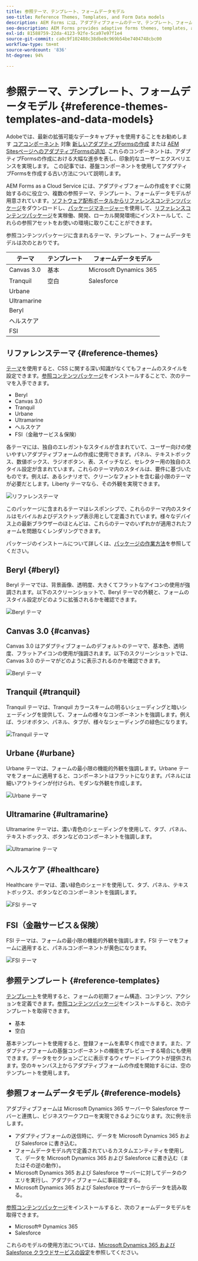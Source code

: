 ```yaml
---
title: 参照テーマ、テンプレート、フォームデータモデル
seo-title: Reference Themes, Templates, and Form Data models
description: AEM Forms には、アダプティブフォームのテーマ、テンプレート、フォームデータモデルが用意されており、ソフトウェア配布から入手できます
seo-description: AEM Forms provides adaptive forms themes, templates, and form data models that you can get from Software Distribution
exl-id: 81588759-22da-4123-92fe-5ca97e97f1e4
source-git-commit: ca0c9f102488c38dbe8c969b54be7404748cbc00
workflow-type: tm+mt
source-wordcount: '836'
ht-degree: 94%

---
```


# 参照テーマ、テンプレート、フォームデータモデル {#reference-themes-templates-and-data-models}

<span class="preview"> Adobeでは、最新の拡張可能なデータキャプチャを使用することをお勧めします [コアコンポーネント](https://experienceleague.adobe.com/docs/experience-manager-core-components/using/adaptive-forms/introduction.html?lang=ja) 対象 [新しいアダプティブFormsの作成](/help/forms/creating-adaptive-form-core-components.md) または [AEM SitesページへのアダプティブFormsの追加](/help/forms/create-or-add-an-adaptive-form-to-aem-sites-page.md). これらのコンポーネントは、アダプティブFormsの作成における大幅な進歩を表し、印象的なユーザーエクスペリエンスを実現します。 この記事では、基盤コンポーネントを使用してアダプティブFormsを作成する古い方法について説明します。 </span>

AEM Forms as a Cloud Service には、アダプティブフォームの作成をすぐに開始するのに役立つ、複数の参照テーマ、テンプレート、フォームデータモデルが用意されています。[ソフトウェア配布ポータルからリファレンスコンテンツパッケージ](https://experience.adobe.com/#/downloads/content/software-distribution/en/aemcloud.html?package=/content/software-distribution/en/details.html/content/dam/aemcloud/public/aem-forms-reference-content.ui.content-2.1.0.zip)をダウンロードし、[パッケージマネージャー](/help/implementing/developing/tools/package-manager.md)を使用して、[リファレンスコンテンツパッケージ](https://experience.adobe.com/#/downloads/content/software-distribution/en/aemcloud.html?package=/content/software-distribution/en/details.html/content/dam/aemcloud/public/aem-forms-reference-content.ui.content-2.1.0.zip)を実稼働、開発、ローカル開発環境にインストールして、これらの参照アセットをお使いの環境に取りこむことができます。

参照コンテンツパッケージに含まれるテーマ、テンプレート、フォームデータモデルは次のとおりです。


| テーマ | テンプレート | フォームデータモデル |
---------|----------|---------
| Canvas 3.0 | 基本 | Microsoft Dynamics 365 |
| Tranquil | 空白 | Salesforce |
| Urbane |   |  |
| Ultramarine |  |  |
| Beryl |  |  |
| ヘルスケア |  |   |
| FSI |   |   |

## リファレンステーマ {#reference-themes}

[テーマ](/help/forms/themes.md)を使用すると、CSS に関する深い知識がなくてもフォームのスタイルを設定できます。[参照コンテンツパッケージ](https://experience.adobe.com/#/downloads/content/software-distribution/en/aemcloud.html?package=/content/software-distribution/en/details.html/content/dam/aemcloud/public/aem-forms-reference-content.ui.content-2.1.0.zip)をインストールすることで、次のテーマを入手できます。

* Beryl
* Canvas 3.0
* Tranquil
* Urbane
* Ultramarine
* ヘルスケア
* FSI（金融サービス＆保険）

各テーマには、独自のエレガントなスタイルが含まれていて、ユーザー向けの使いやすいアダプティブフォームの作成に使用できます。パネル、テキストボックス、数値ボックス、ラジオボタン、表、スイッチなど、セレクター用の独自のスタイル設定が含まれています。これらのテーマ内のスタイルは、要件に基づいたものです。例えば、あるシナリオで、クリーンなフォントを含む最小限のテーマが必要だとします。Liberty テーマなら、その外観を実現できます。

![リファレンステーマ](assets/ref-themes.png)

このパッケージに含まれるテーマはレスポンシブで、これらのテーマ内のスタイルはモバイルおよびデスクトップ表示用として定義されています。様々なデバイス上の最新ブラウザーのほとんどは、これらのテーマのいずれかが適用されたフォームを問題なくレンダリングできます。

パッケージのインストールについて詳しくは、[パッケージの作業方法](/help/implementing/developing/tools/package-manager.md)を参照してください。

## Beryl {#beryl}

Beryl テーマでは、背景画像、透明度、大きくてフラットなアイコンの使用が強調されます。以下のスクリーンショットで、Beryl テーマの外観と、フォームのスタイル設定がどのように拡張されるかを確認できます。

![Beryl テーマ](assets/beryl.png)

## Canvas 3.0 {#canvas}

Canvas 3.0 はアダプティブフォームのデフォルトのテーマで、基本色、透明度、フラットアイコンの使用が強調されます。以下のスクリーンショットでは、Canvas 3.0 のテーマがどのように表示されるのかを確認できます。

![Beryl テーマ](assets/canvas.png)


## Tranquil {#tranquil}

Tranquil テーマは、Tranquil カラースキームの明るいシェーディングと暗いシェーディングを提供して、フォームの様々なコンポーネントを強調します。例えば、ラジオボタン、パネル、タブが、様々なシェーディングの緑色になります。

![Tranquil テーマ](assets/tranquil.png)


## Urbane {#urbane}

Urbane テーマは、フォームの最小限の機能的外観を強調します。Urbane テーマをフォームに適用すると、コンポーネントはフラットになります。パネルには細いアウトラインが付けられ、モダンな外観を作成します。

![Urbane テーマ](assets/urbane.png)


## Ultramarine {#ultramarine}

Ultramarine テーマは、濃い青色のシェーディングを使用して、タブ、パネル、テキストボックス、ボタンなどのコンポーネントを強調します。

![Ultramarine テーマ](assets/ultramarine.png)

## ヘルスケア {#healthcare}

Healthcare テーマは、濃い緑色のシェードを使用して、タブ、パネル、テキストボックス、ボタンなどのコンポーネントを強調します。

![FSI テーマ](assets/healthcare.png)


## FSI（金融サービス＆保険）

FSI テーマは、フォームの最小限の機能的外観を強調します。FSI テーマをフォームに適用すると、パネルコンポーネントが黄色になります。

![FSI テーマ](assets/fsi.png)

## 参照テンプレート {#reference-templates}


[テンプレート](/help/forms/themes.md)を使用すると、フォームの初期フォーム構造、コンテンツ、アクションを定義できます。[参照コンテンツパッケージ](https://experience.adobe.com/#/downloads/content/software-distribution/en/aemcloud.html?package=/content/software-distribution/en/details.html/content/dam/aemcloud/public/aem-forms-reference-content.ui.content-2.1.0.zip)をインストールすると、次のテンプレートを取得できます。

* 基本
* 空白

基本テンプレートを使用すると、登録フォームを素早く作成できます。また、アダプティブフォームの基盤コンポーネントの機能をプレビューする場合にも使用できます。データをセクションごとに表示するウィザードレイアウトが提供されます。空のキャンバス上からアダプティブフォームの作成を開始するには、空のテンプレートを使用します。


## 参照フォームデータモデル {#reference-models}

アダプティブフォームは Microsoft Dynamics 365 サーバーや Salesforce サーバーと連携し、ビジネスワークフローを実現できるようになります。次に例を示します。

* アダプティブフォームの送信時に、データを Microsoft Dynamics 365 および Salesforce に書き込む。
* フォームデータモデル内で定義されているカスタムエンティティを使用して、データを Microsoft Dynamics 365 および Salesforce に書き込む（またはその逆の動作）。
* Microsoft Dynamics 365 および Salesforce サーバーに対してデータのクエリを実行し、アダプティブフォームに事前設定する。
* Microsoft Dynamics 365 および Salesforce サーバーからデータを読み取る。

[参照コンテンツパッケージ](https://experience.adobe.com/#/downloads/content/software-distribution/en/aemcloud.html?package=/content/software-distribution/en/details.html/content/dam/aemcloud/public/aem-forms-reference-content.ui.content-2.1.0.zip)をインストールすると、次のフォームデータモデルを取得できます。

* Microsoft® Dynamics 365
* Salesforce

これらのモデルの使用方法については、[Microsoft Dynamics 365 および Salesforce クラウドサービスの設定](https://experienceleague.adobe.com/docs/experience-manager-cloud-service/content/forms/integrate/use-form-data-model/configure-msdynamics-salesforce.html?lang=ja#configure-dynamics-cloud-service)を参照してください。
